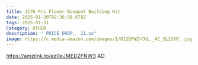 ```yaml
---
title: 1176 Pcs Flower Bouquet Building Kit
date: 2025-01-30T02:36:59.679Z
tags: 2025-01-31
Category: OTHER
description: " PRICE DROP,  11.xx"
image: https://c.media-amazon.com/images/I/81SQFWZ+CKL._AC_SL1500_.jpg
---
```

https://amzlink.to/az0eJMEDZFNW3   AD